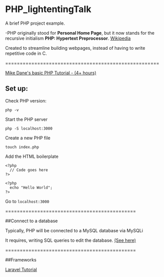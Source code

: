 # PHP_lightentingTalk
A brief PHP project example.

-PHP originally stood for **Personal Home Page**, but it now stands for the recursive initialism **PHP: Hypertext Preprocessor**. [Wikipedia](https://en.wikipedia.org/wiki/PHP)

Created to streamline building webpages, instead of having to write repetitive code in C.

 
=====================================================

[Mike Dane's basic PHP Tutorial - (4+ hours)](https://www.mikedane.com/web-development/php/)

## Set up:

Check PHP version:

```
php -v
```

Start the PHP server

```
php -S localhost:3000
```

Create a new PHP file

```
touch index.php
```

Add the HTML boilerplate

```
<?php
  // Code goes here
?>
```
```
<?php
  echo "Hello World";
?>
```

Go to `localhost:3000`

=============================================

##Connect to a database

Typically, PHP will be connected to a MySQL database via MySQLi

It requires, writing SQL queries to edit the database. [(See here)](https://www.w3schools.com/php/php_mysql_connect.asp)

=============================================

##Frameworks

[Laravel Tutorial](https://www.youtube.com/watch?v=ImtZ5yENzgE)
